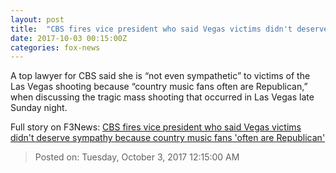 ```yaml
---
layout: post
title:  "CBS fires vice president who said Vegas victims didn't deserve sympathy because country music fans 'often are Republican'"
date: 2017-10-03 00:15:00Z
categories: fox-news
---
```


A top lawyer for CBS said she is “not even sympathetic” to victims of the Las Vegas shooting because “country music fans often are Republican,” when discussing the tragic mass shooting that occurred in Las Vegas late Sunday night.


Full story on F3News: [CBS fires vice president who said Vegas victims didn't deserve sympathy because country music fans 'often are Republican'](http://www.f3nws.com/n/MYp4jE)

> Posted on: Tuesday, October 3, 2017 12:15:00 AM
